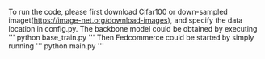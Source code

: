 To run the code, please first download Cifar100 or down-sampled imaget(https://image-net.org/download-images), and specify the data location in config.py.
The backbone model could be obtained by executing
'''
python base_train.py
'''
Then Fedcommerce could be started by simply running
'''
python main.py
'''
